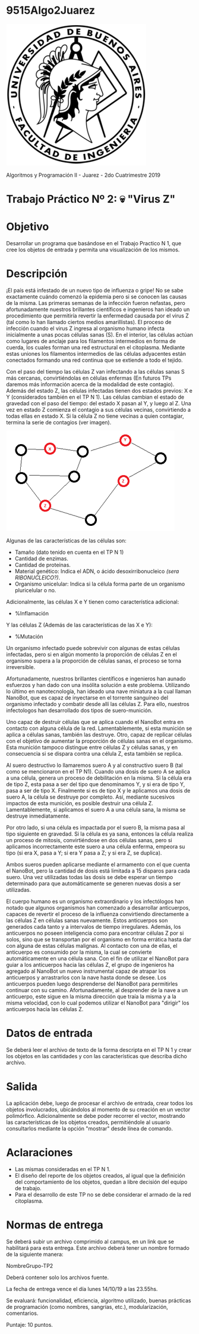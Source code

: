 # 9515Algo2Juarez

![FIUBA](https://raw.githubusercontent.com/joel-perez/9515Algo2Juarez/master/img/logo_fiuba.png)

Algoritmos y Programación II - Juarez - 2do Cuatrimestre 2019

# Trabajo Práctico N&ordm; 2: :skull: "Virus Z"

# Objetivo

Desarrollar un programa que basándose en el Trabajo Practico N 1, que cree los objetos de entrada y permita una visualización de los mismos.

# Descripción

¡El país está infestado de un nuevo tipo de influenza o gripe! No se sabe exactamente cuándo comenzó la epidemia pero si se conocen las causas de la misma.
Las primeras semanas de la infección fueron nefastas, pero afortunadamente nuestros brillantes científicos e ingenieros han ideado un procedimiento que permitiría revertir la enfermedad causada por el virus Z (tal como lo han llamado ciertos medios amarillistas).
El proceso de infección cuando el virus Z ingresa al organismo humano infecta inicialmente a unas pocas células sanas (S).
En el interior, las células actúan como lugares de anclaje para los filamentos intermedios en forma de cuerda, los cuales forman una red estructural en el citoplasma.
Mediante estas uniones los filamentos intermedios de las células adyacentes están conectados formando una red continua que se extiende a todo el tejido.

Con el paso del tiempo las células Z van infectando a las células sanas S más cercanas, convirtiéndolas en células enfermas (En futuros TPs daremos más información acerca de la modalidad de este contagio).
Además del estado Z, las células infectadas tienen dos estados previos: X e Y (considerados también en el TP N 1).
Las células cambian el estado de gravedad con el paso del tiempo: del estado X pasan al Y, y luego al Z.
Una vez en estado Z comienza el contagio a sus células vecinas, convirtiendo a todas ellas en estado X.
Si la célula Z no tiene vecinas a quien contagiar, termina la serie de contagios (ver imagen).

![Celulas](https://raw.githubusercontent.com/joel-perez/9515Algo2Juarez/master/img/grafo_celulas.png)

Algunas de las características de las células son:

- Tamaño (dato tenido en cuenta en el TP N 1)
- Cantidad de enzimas.
- Cantidad de proteínas.
- Material genético: Indica el ADN, o ácido desoxirribonucleico *(sera RIBONUCLEICO?)*.
- Organismo unicelular: Indica si la célula forma parte de un organismo pluricelular o no.

Adicionalmente, las células X e Y tienen como característica adicional:

- %Inflamación

Y las células Z (Además de las características de las X e Y):
- %Mutación

Un organismo infectado puede sobrevivir con algunas de estas células infectadas, pero si en algún momento la proporción de células Z en el organismo supera a la proporción de células sanas, el proceso se torna irreversible.

Afortunadamente, nuestros brillantes científicos e ingenieros han aunado esfuerzos y han dado con una insólita solución a este problema.
Utilizando lo último en nanotecnología, han ideado una nave miniatura a la cual llaman NanoBot, que es capaz de inyectarse en el torrente sanguíneo del organismo infectado y combatir desde allí las células Z. Para ello, nuestros infectologos han desarrollado dos tipos de suero-munición.

Uno capaz de destruir células que se aplica cuando el NanoBot entra en contacto con alguna célula de la red. Lamentablemente, si esta munición se aplica a células sanas, también las destruye.
Otro, capaz de replicar células con el objetivo de aumentar la proporción de células sanas en el organismo. Esta munición tampoco distingue entre células Z y células sanas, y en consecuencia si se dispara contra una célula Z, esta también se replica.

Al suero destructivo lo llamaremos suero A y al constructivo suero B (tal como se mencionaron en el TP N1). Cuando una dosis de suero A se aplica a una célula, genera un proceso de debilitación en la misma.
Si la célula era de tipo Z, esta pasa a ser del tipo que denominamos Y, y si era de tipo Y, pasa a ser de tipo X.
Finalmente si es de tipo X y le aplicamos una dosis de suero A, la célula se destruye por completo.
Así, mediante sucesivos impactos de esta munición, es posible destruir una célula Z.
Lamentablemente, si aplicamos el suero A a una célula sana, la misma se destruye inmediatamente.

Por otro lado, si una célula es impactada por el suero B, la misma pasa al tipo siguiente en gravedad.
Si la célula es ya sana, entonces la célula realiza un proceso de mitosis, convirtiéndose en dos células sanas, pero si aplicamos incorrectamente este suero a una célula enferma, empeora su tipo (si era X, pasa a Y; si era Y pasa a Z; y si era Z, se duplica).

Ambos sueros pueden aplicarse mediante el armamento con el que cuenta el NanoBot, pero la cantidad de dosis está limitada a 15 disparos para cada suero.
Una vez utilizadas todas las dosis se debe esperar un tiempo determinado para que automáticamente se generen nuevas dosis a ser utilizadas.

El cuerpo humano es un organismo extraordinario y los infectólogos han notado que algunos organismos han comenzado a desarrollar anticuerpos, capaces de revertir el proceso de la influenza convirtiendo directamente a las células Z en células sanas nuevamente.
Estos anticuerpos son generados cada tanto y a intervalos de tiempo irregulares.
Además, los anticuerpos no poseen inteligencia como para encontrar células Z por si solos, sino que se transportan por el organismo en forma errática hasta dar con alguna de estas células malignas.
Al contacto con una de ellas, el anticuerpo es consumido por la misma, la cual se convierte automáticamente en una célula sana.
Con el fin de utilizar el NanoBot para guiar a los anticuerpos hacia las células Z, el grupo de ingenieros ha agregado al NanoBot un nuevo instrumental capaz de atrapar los anticuerpos y arrastrarlos con la nave hasta donde se desee.
Los anticuerpos pueden luego desprenderse del NanoBot para permitirles continuar con su camino.
Afortunadamente, al desprender de la nave a un anticuerpo, este sigue en la misma dirección que traía la misma y a la misma velocidad, con lo cual podemos utilizar el NanoBot para "dirigir" los anticuerpos hacia las células Z.

# Datos de entrada

Se deberá leer el archivo de texto de la forma descripta en el TP N 1 y crear los objetos en las cantidades y con las características que describa dicho archivo.

# Salida

La aplicación debe, luego de procesar el archivo de entrada, crear todos los objetos involucrados, ubicándolos al momento de su creación en un vector polimórfico. Adicionalmente se debe poder recorrer el vector, mostrando las características de los objetos creados, permitiéndole al usuario consultarlos mediante la opción "mostrar" desde línea de comando.

# Aclaraciones

- Las mismas consideradas en el TP N 1.
- El diseño del reporte de los objetos creados, al igual que la definición del comportamiento de los objetos, quedan a libre decisión del equipo de trabajo.
- Para el desarrollo de este TP no se debe considerar el armado de la red citoplasma.

# Normas de entrega

Se deberá subir un archivo comprimido al campus, en un link que se habilitará para esta entrega. Este archivo deberá tener un nombre formado de la siguiente manera:

NombreGrupo-TP2

Deberá contener solo los archivos fuente.

La fecha de entrega vence el día lunes 14/10/19 a las 23.55hs.

Se evaluará: funcionalidad, eficiencia, algoritmo utilizado, buenas prácticas de programación (como nombres, sangrías, etc.), modularización, comentarios.

Puntaje: 10 puntos.